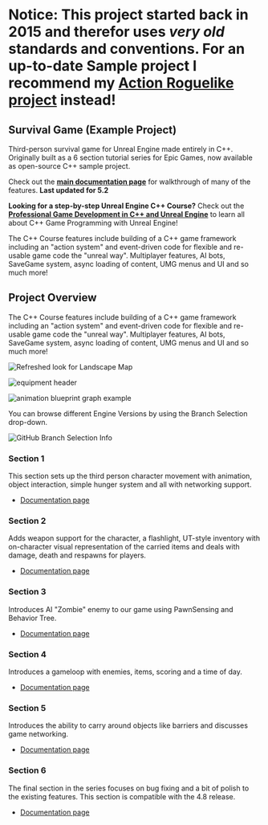 # Notice: This project started back in 2015 and therefor uses *very old* standards and conventions. For an up-to-date Sample project I recommend my [Action Roguelike project](https://github.com/tomlooman/ActionRoguelike) instead!

Survival Game (Example Project)
-------------------------

Third-person survival game for Unreal Engine made entirely in C++. Originally built as a 6 section tutorial series for Epic Games, now available as open-source C++ sample project. 

Check out the **[main documentation page](https://www.tomlooman.com/unreal-engine-cpp-survival-sample-game/)** for walkthrough of many of the features. **Last updated for 5.2**

**Looking for a step-by-step Unreal Engine C++ Course?** Check out the **[Professional Game Development in C++ and Unreal Engine](https://courses.tomlooman.com/p/unrealengine-cpp?coupon_code=COMMUNITY15&src=github)** to learn all about C++ Game Programming with Unreal Engine! 

The C++ Course features include building of a C++ game framework including an "action system" and event-driven code for flexible and re-usable game code the "unreal way". Multiplayer features, AI bots, SaveGame system, async loading of content, UMG menus and UI and so much more!


## Project Overview

The C++ Course features include building of a C++ game framework including an "action system" and event-driven code for flexible and re-usable game code the "unreal way". Multiplayer features, AI bots, SaveGame system, async loading of content, UMG menus and UI and so much more!

![Refreshed look for Landscape Map](https://www.tomlooman.com/wp-content/uploads/2021/01/survivalgame_refresh_05.jpg)

![equipment header](https://www.tomlooman.com/wp-content/uploads/2015/04/section6_equipment03.jpg)

![animation blueprint graph example](https://www.tomlooman.com/wp-content/uploads/2015/04/section6_advancedanimbp031.jpg)

You can browse different Engine Versions by using the Branch Selection drop-down.

![GitHub Branch Selection Info](https://www.tomlooman.com/wp-content/uploads/2021/01/github_branchesinfo.jpg)

### Section 1
This section sets up the third person character movement with animation, object interaction, simple hunger system and all with networking support.

- [Documentation page](https://www.tomlooman.com/survival-sample-game-for-ue4/section-one/)

### Section 2
Adds weapon support for the character, a flashlight, UT-style inventory with on-character visual representation of the carried items and deals with damage, death and respawns for players.

- [Documentation page](https://www.tomlooman.com/survival-sample-game-for-ue4/section-two/)

### Section 3
Introduces AI "Zombie" enemy to our game using PawnSensing and Behavior Tree.

- [Documentation page](https://www.tomlooman.com/survival-sample-game-for-ue4/section-three/)

### Section 4
Introduces a gameloop with enemies, items, scoring and a time of day.

- [Documentation page](https://nerivec.github.io/old-ue4-wiki/pages/survival-sample-game-section-4.html)

### Section 5
Introduces the ability to carry around objects like barriers and discusses game networking.

- [Documentation page](https://nerivec.github.io/old-ue4-wiki/pages/survival-sample-game-section-5.html)

### Section 6
The final section in the series focuses on bug fixing and a bit of polish to the existing features. This section is compatible with the 4.8 release.

- [Documentation page](https://nerivec.github.io/old-ue4-wiki/pages/survival-sample-game-section-6.html)
